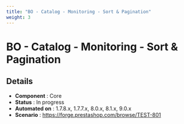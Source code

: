 ```yaml
---
title: "BO - Catalog - Monitoring - Sort & Pagination"
weight: 3
---
```


# BO - Catalog - Monitoring - Sort & Pagination
## Details
* **Component** : Core
* **Status** : In progress
* **Automated on** : 1.7.8.x, 1.7.7.x, 8.0.x, 8.1.x, 9.0.x
* **Scenario** : https://forge.prestashop.com/browse/TEST-801

